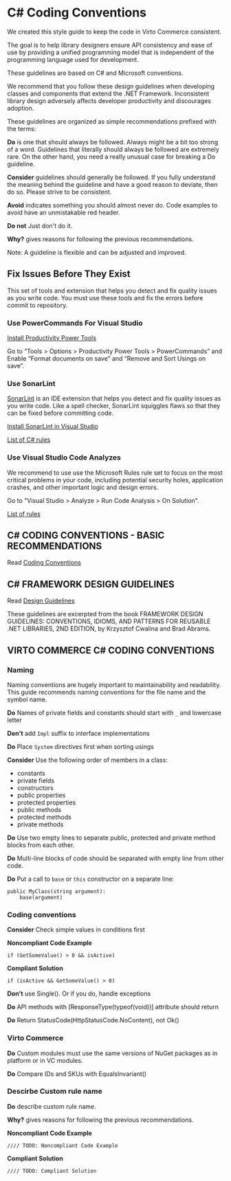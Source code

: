 # C# Coding Conventions
We created this style guide to keep the code in Virto Commerce consistent.

The goal is to help library designers ensure API consistency and ease of use by providing a unified programming model that is independent of the programming language used for development.

These guidelines are based on C# and Microsoft conventions.

We recommend that you follow these design guidelines when developing classes and components that extend the .NET Framework. Inconsistent library design adversely affects developer productivity and discourages adoption.

These guidelines are organized as simple recommendations prefixed with the terms: 

**Do** is one that should always be followed. Always might be a bit too strong of a word. Guidelines that literally should always be followed are extremely rare. On the other hand, you need a really unusual case for breaking a Do guideline.

**Consider** guidelines should generally be followed. If you fully understand the meaning behind the guideline and have a good reason to deviate, then do so. Please strive to be consistent.

**Avoid** indicates something you should almost never do. Code examples to avoid have an unmistakable red header.

**Do not** Just don't do it.

**Why?** gives reasons for following the previous recommendations.

Note: A guideline is flexible and can be adjusted and improved.

## Fix Issues Before They Exist
This set of tools and extension that helps you detect and fix quality issues as you write code. 
You must use these tools and fix the errors before commit to repository.

### Use PowerCommands For Visual Studio
[Install Productivity Power Tools](https://marketplace.visualstudio.com/items?itemName=VisualStudioPlatformTeam.PowerCommandsforVisualStudio)

Go to “Tools > Options > Productivity Power Tools > PowerCommands” and Enable “Format documents on save” and “Remove and Sort Usings on save”.

### Use SonarLint
[SonarLint](https://www.sonarlint.org/) is an IDE extension that helps you detect and fix quality issues as you write code.
Like a spell checker, SonarLint squiggles flaws so that they can be fixed before committing code.

[Install SonarLint in Visual Studio](https://marketplace.visualstudio.com/items?itemName=SonarSource.SonarLintforVisualStudio2017)

[List of C# rules](https://rules.sonarsource.com/csharp)
### Use Visual Studio Code Analyzes
We recommend to use  use the Microsoft Rules rule set to focus on the most critical problems in your code, including potential security holes, application crashes, and other important logic and design errors. 

Go to "Visual Studio > Analyze > Run Code Analysis > On Solution".

[List of rules](https://docs.microsoft.com/en-us/visualstudio/code-quality/all-rules-rule-set?view=vs-2017)

## C# CODING CONVENTIONS - BASIC RECOMMENDATIONS
Read [Coding Conventions](https://docs.microsoft.com/en-us/dotnet/csharp/programming-guide/inside-a-program/coding-conventions)

## C# FRAMEWORK DESIGN GUIDELINES
Read [Design Guidelines](https://docs.microsoft.com/en-us/dotnet/standard/design-guidelines/)

These guidelines are excerpted from the book FRAMEWORK DESIGN GUIDELINES: CONVENTIONS, IDIOMS, AND PATTERNS FOR REUSABLE .NET LIBRARIES, 2ND EDITION, by Krzysztof Cwalina and Brad Abrams. 

## VIRTO COMMERCE C# CODING CONVENTIONS

### Naming
Naming conventions are hugely important to maintainability and readability. This guide recommends naming conventions for the file name and the symbol name.

**Do** Names of private fields and constants should start with `_` and lowercase letter

**Don't** add `Impl` suffix to interface implementations

**Do** Place `System` directives first when sorting usings

**Consider** Use the following order of members in a class:
-	constants
-	private fields
-	constructors
-	public properties
-	protected properties
-	public methods
-	protected methods
-	private methods
   
**Do** Use two empty lines to separate public, protected and private method blocks from each other.

**Do** Multi-line blocks of code should be separated with empty line from other code.

**Do** Put a call to `base` or `this` constructor on a separate line:

```
public MyClass(string argument):
    base(argument)
```

### Coding conventions	
**Consider** Check simple values in conditions first

**Noncompliant Code Example**
```
if (GetSomeValue() > 0 && isActive)
```

**Compliant Solution**
```
if (isActive && GetSomeValue() > 0)
```


**Don't** use Single(). Or if you do, handle exceptions

**Do** API methods with [ResponseType(typeof(void))] attribute should return

**Do** Return StatusCode(HttpStatusCode.NoContent), not Ok()

### Virto Commerce
**Do** Custom modules must use the same versions of NuGet packages as in platform or in VC modules.

**Do** Compare IDs and SKUs with EqualsInvariant()


### Descirbe Custom rule name
**Do** describe custom rule name.

**Why?** gives reasons for following the previous recommendations.

**Noncompliant Code Example**
```
//// TODO: Noncompliant Code Example
```

**Compliant Solution**
```
//// TODO: Compliant Solution
```






